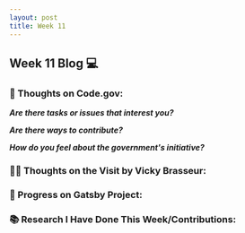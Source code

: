 ```yaml
---
layout: post
title: Week 11
---
```


<h2>Week 11 Blog 💻</h2>

<h3>🧠 Thoughts on Code.gov:</h3>

**_Are there tasks or issues that interest you?_**

**_Are there ways to contribute?_**

**_How do you feel about the government's initiative?_**

<h3>👩‍💻 Thoughts on the Visit by Vicky Brasseur:</h3>

<h3>🔮 Progress on Gatsby Project:</h3>

<h3>📚 Research I Have Done This Week/Contributions:</h3>
